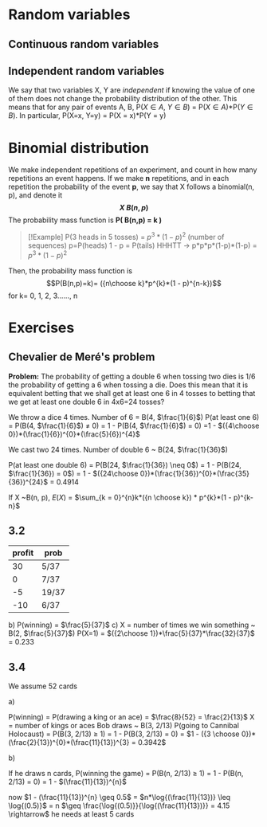 
# Random variables
## Continuous random variables
## Independent random variables

We say that two variables X, Y are *independent* if knowing the value of one of them does not change the probability distribution of the other. This means that for any pair of events A, B, P($X \in A$, $Y \in B$) = P($X \in A$)\*P($Y \in B$). In particular, P(X=x, Y=y) = P(X = x)\*P(Y = y)

# Binomial distribution

We make independent repetitions of an experiment, and count in how many repetitions an event happens.
If we make **n** repetitions, and in each repetition the probability of the event **p**, we say that X follows a binomial(n, p), and denote it **$$X~B(n,p)$$**
The probability mass function is **P( B(n,p) = k )**

>[!Example]
>P(3 heads in 5 tosses) = $p^{3}*(1-p)^{2}$ (number of sequences)
>p=P(heads)
>1 - p = P(tails)
>HHHTT $\rightarrow$ p\*p\*p\*(1-p)\*(1-p) = $p^{3}*(1-p)^{2}$

Then, the probability mass function is $$P(B(n,p)=k)= ({n\choose k}*p^{k}*(1 - p)^{n-k})$$
for k= 0, 1, 2, 3......, n












# Exercises

## Chevalier de Meré's problem

**Problem:** The probability of getting a double 6 when tossing two dies is 1/6 the probability of getting a 6 when tossing a die. Does this mean that it is equivalent betting that we shall get at least one 6 in 4 tosses to betting that we get at least one double 6 in 4x6=24 tosses?

We throw a dice 4 times. Number of 6 = B(4, $\frac{1}{6}$)
P(at least one 6) = P(B(4, $\frac{1}{6}$) $\neq$ 0) = 1 - P(B(4, $\frac{1}{6}$) = 0) =1 - $({4\choose 0})*(\frac{1}{6})^{0}*(\frac{5}{6})^{4}$ 

We cast two 24 times. Number of double 6 ~ B(24, $\frac{1}{36}$)

P(at least one double 6) = P(B(24, $\frac{1}{36}) \neq 0$) = 1 - P(B(24, $\frac{1}{36}) = 0$) =  1 - $({24\choose 0})*(\frac{1}{36})^{0}*(\frac{35}{36})^{24}$ = 0.4914

If X ~B(n, p), $E(X)$ = $\sum_{k = 0}^{n}k*({n \choose k}) * p^{k}*(1 - p)^{k-n}$

## 3.2
| profit | prob  |
| ------ | ----- |
| 30     | 5/37  |
| 0      | 7/37  |
| -5     | 19/37 |
| -10    | 6/37  |
b) P(winning) = $\frac{5}{37}$
c) X = number of times we win something ~ B(2, $\frac{5}{37}$)
P(X=1) = $({2\choose 1})*\frac{5}{37}*\frac{32}{37}$ = 0.233

## 3.4

We assume 52 cards

a)

P(winning) = P(drawing a king or an ace) = $\frac{8}{52} = \frac{2}{13}$
X = number of kings or aces Bob draws ~ B(3, 2/13)
P(going to Cannibal Holocaust)  = P(B(3, 2/13) $\geq$ 1) =  1 - P(B(3, 2/13) = 0) = $1 - ({3 \choose 0})*(\frac{2}{13})^{0}*(\frac{11}{13})^{3} = 0.3942$

b) 

If he draws n cards, P(winning the game) =
P(B(n, 2/13) $\geq$ 1) =  1 - P(B(n, 2/13) = 0) = 1 - $(\frac{11}{13})^{n}$

now $1 - (\frac{11}{13})^{n} \geq 0.5$ = $n*\log{(\frac{11}{13})} \leq \log{(0.5)}$ = n $\geq \frac{\log{(0.5)}}{\log{(\frac{11}{13})}} = 4.15 \rightarrow$ he needs at least 5 cards 

